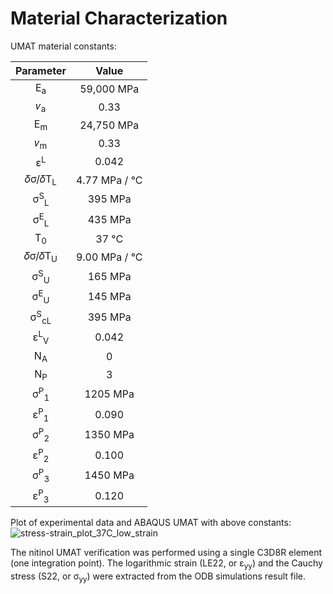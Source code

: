 # Material Characterization


UMAT material constants:

| Parameter | Value | 
|:-------------:|:-------------:| 
| E<sub>a</sub> | 59,000 MPa |
| 𝜈<sub>a</sub> | 0.33 |
| E<sub>m</sub> | 24,750 MPa |
| 𝜈<sub>m</sub> | 0.33 | 
| ε<sup>L</sup> | 0.042 |
| 𝛿σ/𝛿T<sub>L</sub> | 4.77 MPa / °C |
| σ<sup>S</sup><sub>L</sub> | 395 MPa |
| σ<sup>E</sup><sub>L</sub> | 435 MPa |
| T<sub>0</sub> | 37 °C |
| 𝛿σ/𝛿T<sub>U</sub> | 9.00 MPa / °C |
| σ<sup>S</sup><sub>U</sub> | 165 MPa |
| σ<sup>E</sup><sub>U</sub> | 145 MPa |
| σ<sup>S</sup><sub>cL</sub> | 395 MPa |
| ε<sup>L</sup><sub>V</sub> | 0.042 | 
| N<sub>A</sub> | 0 |
| N<sub>P</sub> | 3 |
| σ<sup>P</sup><sub>1</sub> | 1205 MPa |
| ε<sup>P</sup><sub>1</sub> | 0.090 |
| σ<sup>P</sup><sub>2</sub> | 1350 MPa |
| ε<sup>P</sup><sub>2</sub> | 0.100 |
| σ<sup>P</sup><sub>3</sub> | 1450 MPa | 
| ε<sup>P</sup><sub>3</sub> | 0.120 |

Plot of experimental data and ABAQUS UMAT with above constants:
![stress-strain_plot_37C_low_strain](https://github.com/kenaycock/Generic-IVC-Filter/blob/master/Material-Characterization/Material_Characterization_Data_Plots.png?raw=true)

The nitinol UMAT verification was performed using a single C3D8R element (one integration point). The logarithmic strain (LE22, or ε<sub>yy</sub>) and the Cauchy stress (S22, or σ<sub>yy</sub>) were extracted from the ODB simulations result file.

